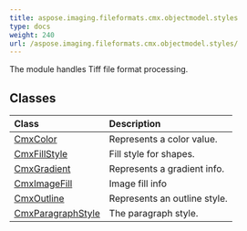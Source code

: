 ```yaml
---
title: aspose.imaging.fileformats.cmx.objectmodel.styles
type: docs
weight: 240
url: /aspose.imaging.fileformats.cmx.objectmodel.styles/
---
```



The module handles Tiff file format processing.

## **Classes**
| **Class** | **Description** |
| :- | :- |
| [CmxColor](/imaging/python-net/aspose.imaging.fileformats.cmx.objectmodel.styles/cmxcolor/) | Represents a color value. |
| [CmxFillStyle](/imaging/python-net/aspose.imaging.fileformats.cmx.objectmodel.styles/cmxfillstyle/) | Fill style for shapes. |
| [CmxGradient](/imaging/python-net/aspose.imaging.fileformats.cmx.objectmodel.styles/cmxgradient/) | Represents a gradient info. |
| [CmxImageFill](/imaging/python-net/aspose.imaging.fileformats.cmx.objectmodel.styles/cmximagefill/) | Image fill info |
| [CmxOutline](/imaging/python-net/aspose.imaging.fileformats.cmx.objectmodel.styles/cmxoutline/) | Represents an outline style. |
| [CmxParagraphStyle](/imaging/python-net/aspose.imaging.fileformats.cmx.objectmodel.styles/cmxparagraphstyle/) | The paragraph style. |
